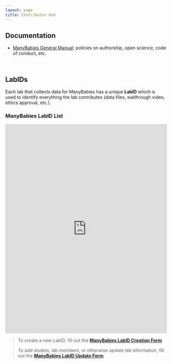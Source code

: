 ```yaml
---
layout: page
title: Contributor Hub
---
```


## Documentation

* [ManyBabies General Manual](https://docs.google.com/document/d/e/2PACX-1vQT9a2lYPUclD_Mbqz_sca4NZq6tCb1HzfMSt9EEQt54mAb55vrkE3J6_6uydYAH-afCdSCaSELycAI/pub): policies on authorship, open science, code of conduct, etc.

<br>

## LabIDs

Each lab that collects data for ManyBabies has a unique **LabID** which is used to identify everything the lab contributes (data files, walthrough video, ethics approval, etc.). 
<br>

<h3>ManyBabies LabID List</h3>
<!-- iframe embed labID public view -->
<iframe class="airtable-embed" src="https://airtable.com/embed/appRoqMKzcK3NsXt4/shrnPNko928LSk7DS?backgroundColor=blueDusty&viewControls=on" frameborder="0" onmousewheel="" width="100%" height="650" style="background: transparent; border: 1px solid #ccc;"></iframe>

> To create a new LabID, fill out the <a href="https://airtable.com/appRoqMKzcK3NsXt4/shrrS4GAmjHq8iKUm" target="_blank"><b>ManyBabies LabID Creation Form</b></a><br>

> To add studies, lab members, or otherwise update lab information, fill out the <a href="https://airtable.com/appRoqMKzcK3NsXt4/shr27ZHMaelzSrgEz" target="_blank"><b>ManyBabies LabID Update Form</b></a><br>
